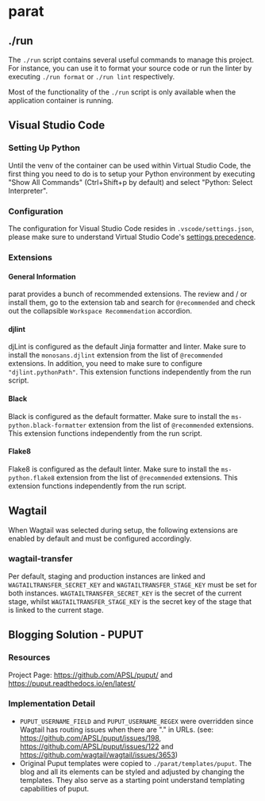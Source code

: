 # parat

## ./run

The `./run` script contains several useful commands to manage this project. For instance, you can use it to format your source code or run the linter by executing `./run format` or `./run lint` respectively.

Most of the functionality of the `./run` script is only available when the application container is running.

## Visual Studio Code

### Setting Up Python

Until the venv of the container can be used within Virtual Studio Code, the first thing you need to do is to setup your Python environment by executing "Show All Commands" (Ctrl+Shift+p by default) and select "Python: Select Interpreter".

### Configuration

The configuration for Visual Studio Code resides in `.vscode/settings.json`, please make sure to understand Virtual Studio Code's [settings precedence](https://code.visualstudio.com/docs/getstarted/settings#_settings-precedence).

### Extensions

#### General Information

parat provides a bunch of recommended extensions. The review and / or install them, go to the extension tab and search for `@recommended` and check out the collapsible `Workspace Recommendation` accordion.

#### djlint

djLint is configured as the default Jinja formatter and linter. Make sure to install the `monosans.djlint` extension from the list of `@recommended` extensions. In addition, you need to make sure to configure `"djlint.pythonPath"`. This extension functions independently from the run script.

#### Black

Black is configured as the default formatter. Make sure to install the `ms-python.black-formatter` extension from the list of `@recommended` extensions. This extension functions independently from the run script. 

#### Flake8

Flake8 is configured as the default linter. Make sure to install the `ms-python.flake8` extension from the list of `@recommended` extensions. This extension functions independently from the run script.
## Wagtail

When Wagtail was selected during setup, the following extensions are enabled by default and must be configured accordingly.

### wagtail-transfer

Per default, staging and production instances are linked and `WAGTAILTRANSFER_SECRET_KEY` and `WAGTAILTRANSFER_STAGE_KEY` must be set for both instances. `WAGTAILTRANSFER_SECRET_KEY` is the secret of
the current stage, whilst `WAGTAILTRANSFER_STAGE_KEY` is the secret key of the stage that is linked to the current stage.


## Blogging Solution - PUPUT 

### Resources

Project Page: https://github.com/APSL/puput/ and https://puput.readthedocs.io/en/latest/

### Implementation Detail

- `PUPUT_USERNAME_FIELD` and `PUPUT_USERNAME_REGEX` were overridden since Wagtail has routing issues when there are "." in URLs. (see: https://github.com/APSL/puput/issues/198, https://github.com/APSL/puput/issues/122 and https://github.com/wagtail/wagtail/issues/3653)
- Original Puput templates were copied to `./parat/templates/puput`. The blog and all its elements can be styled and adjusted by changing the templates. They also serve as a starting point understand templating capabilities of puput.
